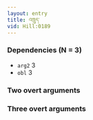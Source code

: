 ```yaml
---
layout: entry
title: འཁྲུད་
vid: Hill:0189
---
```

### Dependencies (N = 3)
* `arg2` 3
* `obl` 3


### Two overt arguments


### Three overt arguments
